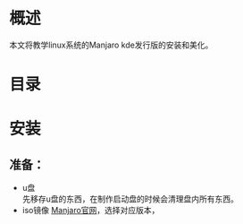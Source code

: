 # 概述
本文将教学linux系统的Manjaro kde发行版的安装和美化。
# 目录
# 安装
## 准备：
+ u盘  
先移存u盘的东西，在制作启动盘的时候会清理盘内所有东西。
+ iso镜像
[Manjaro官网](https://manjaro.org/)，选择对应版本，

